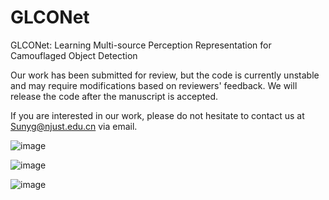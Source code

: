 # GLCONet
GLCONet: Learning Multi-source Perception Representation for Camouflaged Object Detection 

Our work has been submitted for review, but the code is currently unstable and may require modifications based on reviewers' feedback. We will release the code after the manuscript is accepted.

If you are interested in our work, please do not hesitate to contact us at Sunyg@njust.edu.cn via email.


![image](https://github.com/CSYSI/GLCONet/assets/171759588/d082c496-10d7-44a4-9f14-6277254f9194)

![image](https://github.com/CSYSI/GLCONet/assets/171759588/feff5428-3114-4e67-bced-c7f2eac04326)

![image](https://github.com/CSYSI/GLCONet/assets/171759588/ba63778f-3ce0-4fdd-9afc-c546247b67cc)







